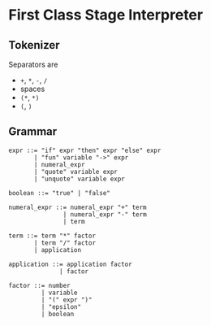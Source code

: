 # First Class Stage Interpreter

## Tokenizer

Separators are
- `+`, `*`, `-`, `/`
- spaces
- `(*`, `*)`
- `(`, `)`

## Grammar

```
expr ::= "if" expr "then" expr "else" expr
       | "fun" variable "->" expr
       | numeral_expr
       | "quote" variable expr
       | "unquote" variable expr

boolean ::= "true" | "false"

numeral_expr ::= numeral_expr "+" term
               | numeral_expr "-" term
               | term

term ::= term "*" factor
       | term "/" factor
       | application

application ::= application factor
              | factor

factor ::= number
         | variable
         | "(" expr ")"
         | "epsilon"
         | boolean
```

